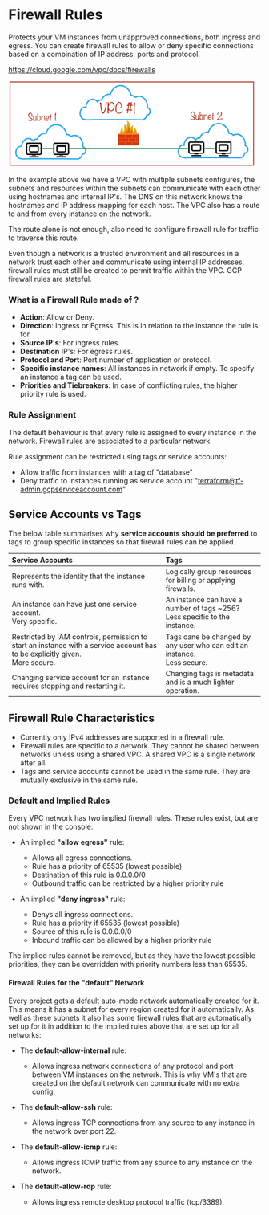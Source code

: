 # Firewall Rules


Protects your VM instances from unapproved connections, both ingress and egress. You can create firewall rules to allow or deny specific connections based on a combination of IP address, ports and protocol.

<https://cloud.google.com/vpc/docs/firewalls>

![firewall_01.png](attachments/0c43431e.png)


In the example above we have a VPC with multiple subnets configures, the subnets and resources within the subnets can communicate with each other using hostnames and internal IP's. The DNS on this network knows the hostnames and IP address mapping for each host. The VPC also has a route to and from every instance on the network.

The route alone is not enough, also need to configure firewall rule for traffic to traverse this route.

Even though a network is a trusted environment and all resources in a network trust each other and communicate using internal IP addresses, firewall rules must still be created to permit traffic within the VPC. GCP firewall rules are stateful.

### What is a Firewall Rule made of ?

-   **Action**: Allow or Deny.
-   **Direction**: Ingress or Egress. This is in relation to the instance the rule is for.
-   **Source IP's**: For ingress rules.
-   **Destination** IP's: For egress rules.
-   **Protocol and Port**: Port number of application or protocol.
-   **Specific instance names**: All instances in network if empty. To specify an instance a tag can be used.
-   **Priorities and Tiebreakers**: In case of conflicting rules, the higher priority rule is used.

### Rule Assignment

The default behaviour is that every rule is assigned to every instance in the network. Firewall rules are associated to a particular network.

Rule assignment can be restricted using tags or service accounts:

-   Allow traffic from instances with a tag of "database"
-   Deny traffic to instances running as service account "terraform@tf-admin.gcpserviceaccount.com"

## Service Accounts vs Tags


The below table summarises why **service accounts should be preferred** to tags to group specific instances so that firewall rules can be applied.

| **Service Accounts** | **Tags** |
|:-------------------------|:-----------|
|Represents the identity that the instance runs with.| Logically group resources for billing or applying firewalls.| 
An instance can have just one service account.<br>Very specific.| An instance can have a number of tags ~256? <br>Less specific to the instance.|
| Restricted by IAM controls, permission to start an instance with a service account has to be explicitly given.<br>More secure.| Tags cane be changed by any user who can edit an instance.<br>Less secure.|
| Changing service account for an instance requires stopping and restarting it.| Changing tags is metadata and is a much lighter operation.|


## Firewall Rule Characteristics


-   Currently only IPv4 addresses are supported in a firewall rule.
-   Firewall rules are specific to a network. They cannot be shared between networks unless using a shared VPC. A shared VPC is a single network after all.
-   Tags and service accounts cannot be used in the same rule. They are mutually exclusive in the same rule.


### Default and Implied Rules

Every VPC network has two implied firewall rules. These rules exist, but are not shown in the console:

- An implied **"allow egress"** rule:
  - Allows all egress connections.
  -   Rule has a priority of 65535 (lowest possible)
  -   Destination of this rule is 0.0.0.0/0
  -   Outbound traffic can be restricted by a higher priority rule

- An implied **"deny ingress"** rule:
  -   Denys all ingress connections.
  -  Rule has a priority if 65535 (lowest possible)
  -  Source of this rule is 0.0.0.0/0
  - Inbound traffic can be allowed by a higher priority rule


The implied rules cannot be removed, but as they have the lowest possible priorities, they can be overridden with priority numbers less than 65535. 



#### Firewall Rules for the "default" Network

Every project gets a default auto-mode network automatically created for it. This means it has a subnet for every region created for it automatically. As well as these subnets it also has some firewall rules that are automatically set up for it in addition to the implied rules above that are set up for all networks:

- The **default-allow-internal** rule:

  - Allows ingress network connections of any protocol and port between VM instances on the network. This is why VM's that are created on the default network can communicate with no extra config.

- The **default-allow-ssh** rule:

  - Allows ingress TCP connections from any source to any instance in the network over port 22.

- The **default-allow-icmp** rule:

  - Allows ingress ICMP traffic from any source to any instance on the network.

- The **default-allow-rdp** rule:

  - Allows ingress remote desktop protocol traffic (tcp/3389).